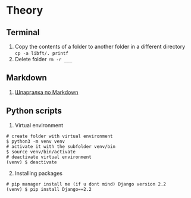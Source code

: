 # Theory

## Terminal
1. Copy the contents of a folder to another folder in a different directory  
`cp -a libft/. printf`
2. Delete folder 
`rm -r ___`



## Markdown
1. [Шпаргалка по Markdown](http://bustep.ru/markdown/shpargalka-po-markdown.html)  



## Python scripts
1. Virtual environment
```
# create folder with virtual environment  
$ python3 -m venv venv  
# activate it with the subfolder venv/bin  
$ source venv/bin/activate  
# deactivate virtual environment   
(venv) $ deactivate
```
2. Installing packages
```
# pip manager install me (if u dont mind) Django version 2.2  
(venv) $ pip install Django==2.2  
```
